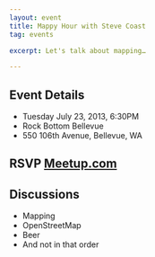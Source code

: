 ```yaml
---
layout: event
title: Mappy Hour with Steve Coast
tag: events

excerpt: Let's talk about mapping…

---
```

Event Details
-------------

* Tuesday July 23, 2013, 6:30PM
* Rock Bottom Bellevue
* 550 106th Avenue, Bellevue, WA

RSVP [Meetup.com](http://meetup.com/OpenStreetMap-Seattle/events/129908832/)
---------------------------------

Discussions
-----------
* Mapping
* OpenStreetMap
* Beer
* And not in that order
